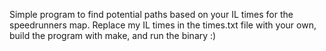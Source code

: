 Simple program to find potential paths based on your IL times for the speedrunners map. Replace my IL times in the times.txt file with your own, build the program with make, and run the binary :)
